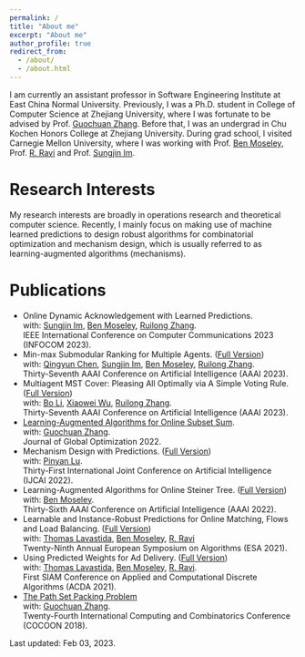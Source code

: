 ```yaml
---
permalink: /
title: "About me"
excerpt: "About me"
author_profile: true
redirect_from: 
  - /about/
  - /about.html
---
```


I am currently an assistant professor in Software Engineering Institute at East China Normal University. 
Previously, I was a Ph.D. student in College of Computer Science at Zhejiang University, where I was fortunate to be advised by Prof. [Guochuan Zhang](https://person.zju.edu.cn/0096209). Before that, I was an undergrad in Chu Kochen Honors College at Zhejiang University.
During grad school, I visited Carnegie Mellon University, where I was working with Prof. [Ben Moseley](https://www.andrew.cmu.edu/user/moseleyb/), Prof. [R. Ravi](https://www.contrib.andrew.cmu.edu/~ravi/) and Prof. [Sungjin Im](https://faculty.ucmerced.edu/sim3/). 




Research Interests
======

My research interests are broadly in operations research and theoretical computer science. Recently, I mainly focus on making use of machine learned predictions to design robust algorithms for combinatorial optimization and mechanism design, which is usually referred to as learning-augmented algorithms (mechanisms). 

Publications
======
  

* Online Dynamic Acknowledgement with Learned Predictions. <br />
  with: [Sungjin Im](https://faculty.ucmerced.edu/sim3/), [Ben Moseley](https://www.andrew.cmu.edu/user/moseleyb/), [Ruilong Zhang](https://ruilong-zhang.github.io/). <br />
  IEEE International Conference on Computer Communications 2023 (INFOCOM 2023).
* Min-max Submodular Ranking for Multiple Agents. ([Full Version](http://arxiv.org/abs/2212.07682)) <br />
  with: [Qingyun Chen](https://qychen44.github.io/), [Sungjin Im](https://faculty.ucmerced.edu/sim3/), [Ben Moseley](https://www.andrew.cmu.edu/user/moseleyb/), [Ruilong Zhang](https://ruilong-zhang.github.io/). <br />
  Thirty-Seventh AAAI Conference on Artificial Intelligence (AAAI 2023).
* Multiagent MST Cover: Pleasing All Optimally via A Simple Voting Rule. ([Full Version](https://arxiv.org/abs/2211.13578)) <br />
  with: [Bo Li](https://www4.comp.polyu.edu.hk/~bo2li/), [Xiaowei Wu](https://sites.google.com/site/wxw0711/), [Ruilong Zhang](https://ruilong-zhang.github.io/). <br />
  Thirty-Seventh AAAI Conference on Artificial Intelligence (AAAI 2023).
* [Learning-Augmented Algorithms for Online Subset Sum](https://link.springer.com/article/10.1007/s10898-022-01156-w).<br />
  with: [Guochuan Zhang](https://person.zju.edu.cn/0096209). <br />
  Journal of Global Optimization 2022.
* Mechanism Design with Predictions. ([Full Version](https://arxiv.org/abs/2205.11313)) <br />
  with: [Pinyan Lu](https://sime.sufe.edu.cn/5b/85/c10575a154501/page.htm). <br />
  Thirty-First International Joint Conference on Artificial Intelligence (IJCAI 2022).
* Learning-Augmented Algorithms for Online Steiner Tree. ([Full Version](https://arxiv.org/abs/2112.05353)) <br />
  with: [Ben Moseley](https://www.andrew.cmu.edu/user/moseleyb/). <br />
  Thirty-Sixth AAAI Conference on Artificial Intelligence (AAAI 2022).
* Learnable and Instance-Robust Predictions for Online Matching, Flows and Load Balancing. ([Full Version](https://arxiv.org/abs/2011.11743)) <br />
  with: [Thomas Lavastida](https://tlavastida.github.io/), [Ben Moseley](https://www.andrew.cmu.edu/user/moseleyb/), [R. Ravi](https://www.contrib.andrew.cmu.edu/~ravi/) <br />
  Twenty-Ninth Annual European Symposium on Algorithms (ESA 2021).
* Using Predicted Weights for Ad Delivery. ([Full Version](https://arxiv.org/abs/2106.01079)) <br />
  with: [Thomas Lavastida](https://tlavastida.github.io/), [Ben Moseley](https://www.andrew.cmu.edu/user/moseleyb/), [R. Ravi](https://www.contrib.andrew.cmu.edu/~ravi/). <br />
  First SIAM Conference on Applied and Computational Discrete Algorithms (ACDA 2021).
* [The Path Set Packing Problem](https://link.springer.com/chapter/10.1007/978-3-319-94776-1_26) <br />
  with: [Guochuan Zhang](https://person.zju.edu.cn/0096209). <br />
  Twenty-Fourth International Computing and Combinatorics Conference (COCOON 2018).


  
  


 
Last updated: Feb 03, 2023.
